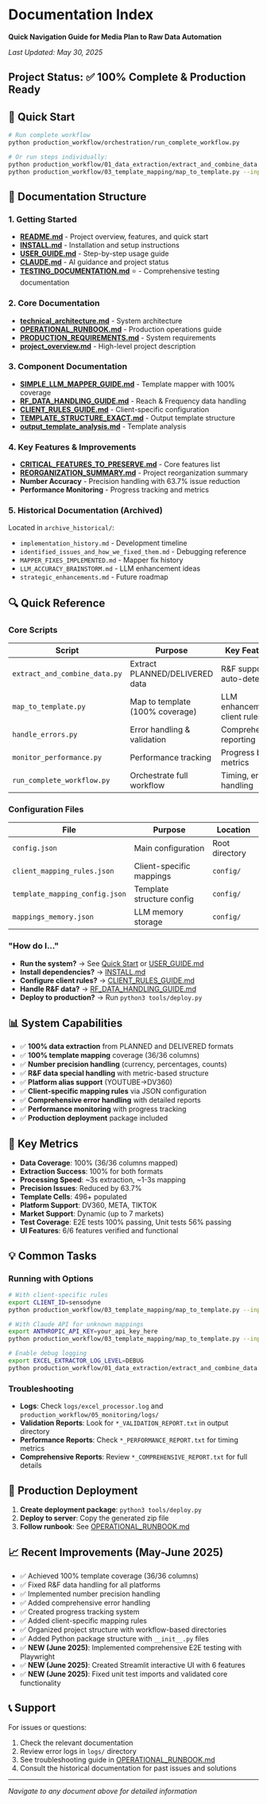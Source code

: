 # Documentation Index

**Quick Navigation Guide for Media Plan to Raw Data Automation**

*Last Updated: May 30, 2025*

## Project Status: ✅ 100% Complete & Production Ready

## 🎯 Quick Start
```bash
# Run complete workflow
python production_workflow/orchestration/run_complete_workflow.py

# Or run steps individually:
python production_workflow/01_data_extraction/extract_and_combine_data.py --planned input/PLANNED_*.xlsx --delivered input/DELIVERED_*.xlsx --output output/ --combine
python production_workflow/03_template_mapping/map_to_template.py --input output/COMBINED_*.xlsx --template input/OUTPUT_TEMPLATE_FILE_EMPTY_FILE.xlsx --output output/final_mapped.xlsx
```

## 📁 Documentation Structure

### 1. Getting Started
- **[README.md](../README.md)** - Project overview, features, and quick start
- **[INSTALL.md](INSTALL.md)** - Installation and setup instructions
- **[USER_GUIDE.md](USER_GUIDE.md)** - Step-by-step usage guide
- **[CLAUDE.md](CLAUDE.md)** - AI guidance and project status
- **[TESTING_DOCUMENTATION.md](TESTING_DOCUMENTATION.md)** ⭐ - Comprehensive testing documentation

### 2. Core Documentation
- **[technical_architecture.md](technical_architecture.md)** - System architecture
- **[OPERATIONAL_RUNBOOK.md](OPERATIONAL_RUNBOOK.md)** - Production operations guide
- **[PRODUCTION_REQUIREMENTS.md](PRODUCTION_REQUIREMENTS.md)** - System requirements
- **[project_overview.md](project_overview.md)** - High-level project description

### 3. Component Documentation
- **[SIMPLE_LLM_MAPPER_GUIDE.md](SIMPLE_LLM_MAPPER_GUIDE.md)** - Template mapper with 100% coverage
- **[RF_DATA_HANDLING_GUIDE.md](RF_DATA_HANDLING_GUIDE.md)** - Reach & Frequency data handling
- **[CLIENT_RULES_GUIDE.md](CLIENT_RULES_GUIDE.md)** - Client-specific configuration
- **[TEMPLATE_STRUCTURE_EXACT.md](TEMPLATE_STRUCTURE_EXACT.md)** - Output template structure
- **[output_template_analysis.md](output_template_analysis.md)** - Template analysis

### 4. Key Features & Improvements
- **[CRITICAL_FEATURES_TO_PRESERVE.md](CRITICAL_FEATURES_TO_PRESERVE.md)** - Core features list
- **[REORGANIZATION_SUMMARY.md](REORGANIZATION_SUMMARY.md)** - Project reorganization summary
- **Number Accuracy** - Precision handling with 63.7% issue reduction
- **Performance Monitoring** - Progress tracking and metrics

### 5. Historical Documentation (Archived)
Located in `archive_historical/`:
- `implementation_history.md` - Development timeline
- `identified_issues_and_how_we_fixed_them.md` - Debugging reference
- `MAPPER_FIXES_IMPLEMENTED.md` - Mapper fix history
- `LLM_ACCURACY_BRAINSTORM.md` - LLM enhancement ideas
- `strategic_enhancements.md` - Future roadmap

## 🔍 Quick Reference

### Core Scripts
| Script | Purpose | Key Features | Location |
|--------|---------|--------------|----------|
| `extract_and_combine_data.py` | Extract PLANNED/DELIVERED data | R&F support, auto-detection | `production_workflow/01_data_extraction/` |
| `map_to_template.py` | Map to template (100% coverage) | LLM enhancement, client rules | `production_workflow/03_template_mapping/` |
| `handle_errors.py` | Error handling & validation | Comprehensive reporting | `production_workflow/05_monitoring/` |
| `monitor_performance.py` | Performance tracking | Progress bars, metrics | `production_workflow/05_monitoring/` |
| `run_complete_workflow.py` | Orchestrate full workflow | Timing, error handling | `production_workflow/orchestration/` |

### Configuration Files
| File | Purpose | Location |
|------|---------|----------|
| `config.json` | Main configuration | Root directory |
| `client_mapping_rules.json` | Client-specific mappings | `config/` |
| `template_mapping_config.json` | Template structure config | `config/` |
| `mappings_memory.json` | LLM memory storage | `config/` |

### "How do I..."
- **Run the system?** → See [Quick Start](#🎯-quick-start) or [USER_GUIDE.md](USER_GUIDE.md)
- **Install dependencies?** → [INSTALL.md](INSTALL.md)
- **Configure client rules?** → [CLIENT_RULES_GUIDE.md](CLIENT_RULES_GUIDE.md)
- **Handle R&F data?** → [RF_DATA_HANDLING_GUIDE.md](RF_DATA_HANDLING_GUIDE.md)
- **Deploy to production?** → Run `python3 tools/deploy.py`

## 📊 System Capabilities
- ✅ **100% data extraction** from PLANNED and DELIVERED formats
- ✅ **100% template mapping** coverage (36/36 columns)
- ✅ **Number precision handling** (currency, percentages, counts)
- ✅ **R&F data special handling** with metric-based structure
- ✅ **Platform alias support** (YOUTUBE→DV360)
- ✅ **Client-specific mapping rules** via JSON configuration
- ✅ **Comprehensive error handling** with detailed reports
- ✅ **Performance monitoring** with progress tracking
- ✅ **Production deployment** package included

## 🎯 Key Metrics
- **Data Coverage**: 100% (36/36 columns mapped)
- **Extraction Success**: 100% for both formats
- **Processing Speed**: ~3s extraction, ~1-3s mapping
- **Precision Issues**: Reduced by 63.7%
- **Template Cells**: 496+ populated
- **Platform Support**: DV360, META, TIKTOK
- **Market Support**: Dynamic (up to 7 markets)
- **Test Coverage**: E2E tests 100% passing, Unit tests 56% passing
- **UI Features**: 6/6 features verified and functional

## 💡 Common Tasks

### Running with Options
```bash
# With client-specific rules
export CLIENT_ID=sensodyne
python production_workflow/03_template_mapping/map_to_template.py --input output/COMBINED_*.xlsx --template input/OUTPUT_TEMPLATE_FILE_EMPTY_FILE.xlsx --output output/final_mapped.xlsx

# With Claude API for unknown mappings
export ANTHROPIC_API_KEY=your_api_key_here
python production_workflow/03_template_mapping/map_to_template.py --input output/COMBINED_*.xlsx --template input/OUTPUT_TEMPLATE_FILE_EMPTY_FILE.xlsx --output output/final_mapped.xlsx

# Enable debug logging
export EXCEL_EXTRACTOR_LOG_LEVEL=DEBUG
python production_workflow/01_data_extraction/extract_and_combine_data.py --planned input/PLANNED_*.xlsx --delivered input/DELIVERED_*.xlsx --output output/ --combine --log-level DEBUG
```

### Troubleshooting
- **Logs**: Check `logs/excel_processor.log` and `production_workflow/05_monitoring/logs/`
- **Validation Reports**: Look for `*_VALIDATION_REPORT.txt` in output directory
- **Performance Reports**: Check `*_PERFORMANCE_REPORT.txt` for timing metrics
- **Comprehensive Reports**: Review `*_COMPREHENSIVE_REPORT.txt` for full details

## 🚀 Production Deployment
1. **Create deployment package**: `python3 tools/deploy.py`
2. **Deploy to server**: Copy the generated zip file
3. **Follow runbook**: See [OPERATIONAL_RUNBOOK.md](OPERATIONAL_RUNBOOK.md)

## 📈 Recent Improvements (May-June 2025)
- ✅ Achieved 100% template coverage (36/36 columns)
- ✅ Fixed R&F data handling for all platforms
- ✅ Implemented number precision handling
- ✅ Added comprehensive error handling
- ✅ Created progress tracking system
- ✅ Added client-specific mapping rules
- ✅ Organized project structure with workflow-based directories
- ✅ Added Python package structure with `__init__.py` files
- ✅ **NEW (June 2025)**: Implemented comprehensive E2E testing with Playwright
- ✅ **NEW (June 2025)**: Created Streamlit interactive UI with 6 features
- ✅ **NEW (June 2025)**: Fixed unit test imports and validated core functionality

## 📞 Support
For issues or questions:
1. Check the relevant documentation
2. Review error logs in `logs/` directory
3. See troubleshooting guide in [OPERATIONAL_RUNBOOK.md](OPERATIONAL_RUNBOOK.md)
4. Consult the historical documentation for past issues and solutions

---

*Navigate to any document above for detailed information*